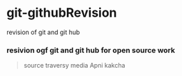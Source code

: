 # git-githubRevision
revision of git and git hub 
### resivion ogf git and git hub for open source work 
> source traversy media 
> Apni kakcha
